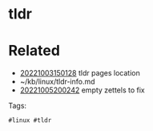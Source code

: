 # tldr

# Related

- [20221003150128](/zet/20221003150128/README.md) tldr pages location
- ~/kb/linux/tldr-info.md
- [20221005200242](/zet/20221005200242/README.md) empty zettels to fix

Tags:

    #linux #tldr 
